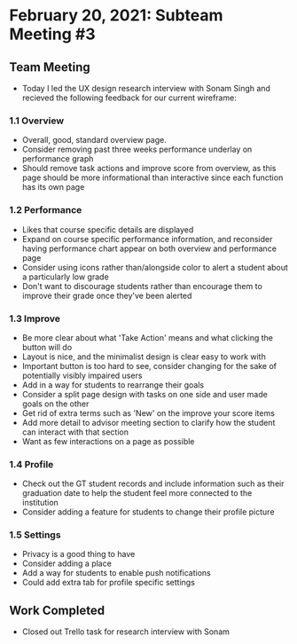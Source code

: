 # February 20, 2021: Subteam Meeting #3
## Team Meeting
* Today I led the UX design research interview with Sonam Singh and recieved the following feedback for our current wireframe:
### 1.1 Overview
  - Overall, good, standard overview page. 
  - Consider removing past three weeks performance underlay on performance graph 
  - Should remove task actions and improve score from overview, as this page should be more informational than interactive
  since each function has its own page
  
### 1.2 Performance 
  - Likes that course specific details are displayed 
  - Expand on course specific performance information, and reconsider having performance chart appear on both overview and 
  performance page
  - Consider using icons rather than/alongside color to alert a student about a particularly low grade 
  - Don't want to discourage students rather than encourage them to improve their grade once they've been alerted 
  
### 1.3 Improve
  - Be more clear about what 'Take Action' means and what clicking the button will do 
  - Layout is nice, and the minimalist design is clear easy to work with
  - Important button is too hard to see, consider changing for the sake of potentially visibly impaired users 
  - Add in a way for students to rearrange their goals 
  - Consider a split page design with tasks on one side and user made goals on the other 
  - Get rid of extra terms such as 'New' on the improve your score items 
  - Add more detail to advisor meeting section to clarify how the student can interact with that section 
  - Want as few interactions on a page as possible 
  
### 1.4 Profile
  - Check out the GT student records and include information such as their graduation date to help the student feel more 
  connected to the institution 
  - Consider adding a feature for students to change their profile picture
### 1.5 Settings 
  - Privacy is a good thing to have
  - Consider adding a place 
  - Add a way for students to enable push notifications 
  - Could add extra tab for profile specific settings 

## Work Completed 
- Closed out Trello task for research interview with Sonam 
